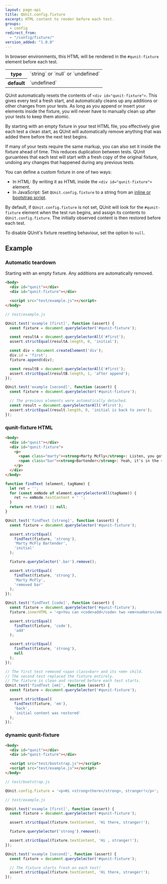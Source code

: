 ```yaml
---
layout: page-api
title: QUnit.config.fixture
excerpt: HTML content to render before each test.
groups:
  - config
redirect_from:
  - "/config/fixture/"
version_added: "1.0.0"
---
```


In browser environments, this HTML will be rendered in the `#qunit-fixture` element before each test.

<table>
<tr>
  <th>type</th>
  <td markdown="span">`string` or `null` or `undefined`</td>
</tr>
<tr>
  <th>default</th>
  <td markdown="span">`undefined`</td>
</tr>
</table>

QUnit automatically resets the contents of `<div id="qunit-fixture">`. This gives every test a fresh start, and automatically cleans up any additions or other changes from your tests. As long as you append or insert your elements inside the fixture, you will never have to manually clean up after your tests to keep them atomic.

By starting with an empty fixture in your test HTML file, you effectively give each test a clean start, as QUnit will automatically remove anything that was added there before the next test begins.

If many of your tests require the same markup, you can also set it inside the fixture ahead of time. This reduces duplication between tests. QUnit guruantees that each test will start with a fresh copy of the original fixture, undoing any changes that happened during any previous tests.

You can define a custom fixture in one of two ways:

* In HTML: By writing it as HTML inside the `<div id="qunit-fixture">` element.
* In JavaScript: Set `QUnit.config.fixture` to a string from an [inline or bootstrap script](./index.md).

By default, if `QUnit.config.fixture` is not set, QUnit will look for the `#qunit-fixture` element when the test run begins, and assign its contents to `QUnit.config.fixture`. The initially observed content is then restored before each test.

To disable QUnit's fixture resetting behaviour, set the option to `null`.

## Example

### Automatic teardown

Starting with an empty fixture. Any additions are automatically removed.

```html
<body>
  <div id="qunit"></div>
  <div id="qunit-fixture"></div>

  <script src="test/example.js"></script>
</body>
```
```js
// test/example.js

QUnit.test('example [first]', function (assert) {
  const fixture = document.querySelector('#qunit-fixture');

  const resultA = document.querySelectorAll('#first');
  assert.strictEqual(resultA.length, 0, 'initial');

  const div = document.createElement('div');
  div.id = 'first';
  fixture.append(div);

  const resultB = document.querySelectorAll('#first');
  assert.strictEqual(resultB.length, 1, 'after append');
});

QUnit.test('example [second]', function (assert) {
  const fixture = document.querySelector('#qunit-fixture');

  // The previous elements were automatically detached.
  const result = document.querySelectorAll('#first');
  assert.strictEqual(result.length, 0, 'initial is back to zero');
});
```


### qunit-fixture HTML

```html
<body>
  <div id="qunit"></div>
  <div id="qunit-fixture">
    <p>
      <span class="marty"><strong>Marty McFly</strong>: Listen, you got a back door to this place?</span><br>
      <span class="bar"><strong>Bartender</strong>: Yeah, it's in the <em>back</em>.</span>
    </p>
  </div>
</body>
```

```js
function findText (element, tagName) {
  let ret = '';
  for (const emNode of element.querySelectorAll(tagName)) {
    ret += emNode.textContent + ' ';
  }
  return ret.trim() || null;
}

QUnit.test('findText [strong]', function (assert) {
  const fixture = document.querySelector('#qunit-fixture');

  assert.strictEqual(
    findText(fixture, 'strong'),
    'Marty McFly Bartender',
    'initial'
  );

  fixture.querySelector('.bar').remove();

  assert.strictEqual(
    findText(fixture, 'strong'),
    'Marty McFly',
    'removed bar'
  );
});

QUnit.test('findText [code]', function (assert) {
  const fixture = document.querySelector('#qunit-fixture');
  fixture.innerHTML = '<p>You can <code>add</code> two <em>numbers</em>.</p>';

  assert.strictEqual(
    findText(fixture, 'code'),
    'add'
  );

  assert.strictEqual(
    findText(fixture, 'strong'),
    null
  );
});

// The first test removed <span class=bar> and its <em> child.
// The second test replaced the fixture entirely.
// The fixture is clean and restored before each test starts.
QUnit.test('findText [em]', function (assert) {
  const fixture = document.querySelector('#qunit-fixture');

  assert.strictEqual(
    findText(fixture, 'em'),
    'back',
    'initial content was restored'
  );
});
```

### dynamic qunit-fixture

```html
<body>
  <div id="qunit"></div>
  <div id="qunit-fixture"></div>

  <script src="test/bootstrap.js"></script>
  <script src="test/example.js"></script>
</body>
```
```js
// test/bootstrap.js

QUnit.config.fixture = '<p>Hi <strong>there</strong>, stranger!</p>';

// test/example.js

QUnit.test('example [first]', function (assert) {
  const fixture = document.querySelector('#qunit-fixture');

  assert.strictEqual(fixture.textContent, 'Hi there, stranger!');

  fixture.querySelector('strong').remove();

  assert.strictEqual(fixture.textContent, 'Hi , stranger!');
});

QUnit.test('example [second]', function (assert) {
  const fixture = document.querySelector('#qunit-fixture');

  // The fixture starts fresh on each test!
  assert.strictEqual(fixture.textContent, 'Hi there, stranger!');
});
```
